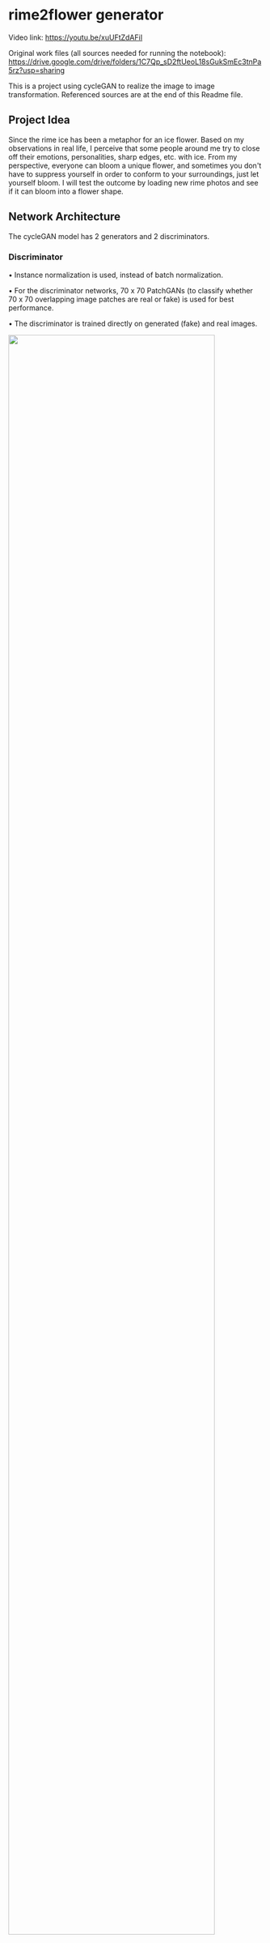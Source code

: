 # rime2flower generator

Video link: https://youtu.be/xuUFtZdAFiI

Original work files (all sources needed for running the notebook): https://drive.google.com/drive/folders/1C7Qp_sD2ftUeoL18sGukSmEc3tnPa5rz?usp=sharing

This is a project using cycleGAN to realize the image to image transformation. Referenced sources are at the end of this Readme file.

## Project Idea

Since the rime ice has been a metaphor for an ice flower. Based on my observations in real life, I perceive that some people around me try to close off their emotions, personalities, sharp edges, etc. with ice. From my perspective, everyone can bloom a unique flower, and sometimes you don't have to suppress yourself in order to conform to your surroundings, just let yourself bloom. I will test the outcome by loading new rime photos and see if it can bloom into a flower shape.

## Network Architecture
The cycleGAN model has 2 generators and 2 discriminators. 

### Discriminator

•	Instance normalization is used, instead of batch normalization. 

•	For the discriminator networks, 70 x 70 PatchGANs (to classify whether 70 x 70 overlapping image patches are real or fake) is used for best performance. 

•	The discriminator is trained directly on generated (fake) and real images.

<img src="https://git.arts.ac.uk/storage/user/709/files/6d498e9a-02f6-4fac-b426-3847a4ff7e41" width="90%"></img> 

### Generator

•	The generator uses resnet block, which concatenate the output with the input.

•	The model has 2 generator models:

1.Generator-A: Generates images for the first domain (flower paintings).

2.Generator-B: Generates images for the second domain (rime photos).

•	Inputs to generators come from the other domain:

Rime –-- Generator-A –-- Flower

Flower –-- Generator-B --- Rime

•	Each generator has a corresponding discriminator model (Discriminator A and B)

Flower --- Discriminator-A ---Real/Fake

Rime --- Generator-A (Generates Flower) --- Discriminator-A --- Real/Fake

Rime --- Discriminator-B ---Real/Fake

Flower --- Generator-B (Generates Rime) --- Discriminator-B --- Real/Fake

•	Cycle consistency: Generator models are trained to reproduce the original image. Use generates image as input to the corresponding generator model and compare the output image to the original image.

•	Identity mapping: When an image from the other domain is provided to the Generator, it is expected to generate the same image. The identity mapping loss helps preserve the color of the input photos.

<img src="https://git.arts.ac.uk/storage/user/709/files/cc5cdbb8-207d-41dd-8dfa-e0152a430f54" width="90%"></img>
<img src="https://git.arts.ac.uk/storage/user/709/files/3ae39fe4-15a7-4e3a-887e-a74f91b774c7" width="90%"></img> 

### Combine the models

*When loading the real samples, it is important to use ‘tanh’ which goes from -1 to 1 to scale the images.

#### Generator training
Generator is trained via the combined model to minimize 4 different losses.

1.Adversarial loss (L2 - MSE): Minimize the loss predicted by the discriminator for generated images marked as ‘real’

2.Identity loss (L1 - MAE): Output the source image just as it is without translation.

3.Cycle loss forward (L1 - MAE): Regeneration of a source image when used with the model (Rime to Flower).

4.Cycle loss backward (L1 - MAE): Regeneration of a source image when used with the model (Flower to Rime).

*MSE = Main Squared Error, MAE = Main Absolute Error

#### Discriminator training
•	Setting the label to 1: tell the discriminator the samples are real.

•	Setting the label to 0: tell the discriminator the samples are fake.

*Save the trained model to avoid repeating the training step each time running the code.

<img src="https://git.arts.ac.uk/storage/user/709/files/1cb1621d-0e2d-4fbd-a13a-2267a648e35a" width="90%"></img>

### Training
Load 50 images to each poolA and poolB as an input to discriminator.

For each iteration, generate X_realA (real flower), y_realA, X_realB (real rime), y_realB; X_fakeA (fake flower), y_fakeA, X_fakeB (fake rime), y_fakeB.

Update the images to the pool and train the model.

The generated results and models are saved every 500 epochs to record the progress. 


## Load Dataset & Train Model

Load images from dataset. Since I ran the code on GoogleColab, I connected the path to GoogleDrive to get the uploaded dataset which cotains the images.

testA: 168 flower paintings, testB: 168 rime photos, trainA: 1632 flower paintings, trainB: 992 rime photos

Once the images are loaded, the model could be trained. The trained models are saved as ‘g_model_AtoB_002500.h5’ and ‘g_model_BtoA_002500.h5’.

<img src="https://git.arts.ac.uk/storage/user/709/files/95b51998-18ee-43ee-b630-b9f52f93b810" width="90%"></img> 

Here are some test outputs.

<img src="https://git.arts.ac.uk/storage/user/709/files/9f4323b7-b49d-4df2-bb10-16129fade4e4" width="90%"></img>
<img src="https://git.arts.ac.uk/storage/user/709/files/fbb9a8fc-6690-4d91-b3fa-ed44514bbc72" width="90%"></img>

## Now it’s time to do some experiments with new images

These are some new rime photos I found online. By loading the images into the model, scaling them to 1 to -1, some beautiful outputs are generated.

<img src="https://git.arts.ac.uk/storage/user/709/files/e9d82f0b-f5b7-44a9-a59c-da1bbe49daae" width="90%"></img> 
<img src="https://git.arts.ac.uk/storage/user/709/files/b5dbae0d-b2c9-4bbd-8d92-9192cc8b96eb" width="90%"></img>

<img src="https://git.arts.ac.uk/storage/user/709/files/85ff2e7c-9e51-4f16-be6e-0df88ea08c27" width="30%"></img> <img src="https://git.arts.ac.uk/storage/user/709/files/70af4ae0-2047-45b7-9a42-195d5792f15b" width="30%"></img> <img src="https://git.arts.ac.uk/storage/user/709/files/b1b9264f-6dcd-4a96-ba26-f6bb1290b916" width="30%"></img> <img src="https://git.arts.ac.uk/storage/user/709/files/292e2862-2f28-4d33-b743-461d49e99744" width="30%"></img> <img src="https://git.arts.ac.uk/storage/user/709/files/1a66afc8-1772-4560-b52d-349e7fc1a38f" width="30%"></img> <img src="https://git.arts.ac.uk/storage/user/709/files/e785a610-487a-4abe-8850-9c484bbd3b0e" width="30%"></img> <img src="https://git.arts.ac.uk/storage/user/709/files/2f9659f5-320d-4683-8a8b-572b0422f921" width="30%"></img> <img src="https://git.arts.ac.uk/storage/user/709/files/770d2c43-f9ce-4acd-8851-f369a9f2493e" width="30%"></img> <img src="https://git.arts.ac.uk/storage/user/709/files/12c11946-9eed-4f74-9f24-17f01720870f" width="30%"></img> <img src="https://git.arts.ac.uk/storage/user/709/files/9d82b76f-3281-4246-a690-3c8d366a8795" width="30%"></img> <img src="https://git.arts.ac.uk/storage/user/709/files/867f10b5-e70e-43a4-a101-e6dc02898b8f" width="30%"></img> <img src="https://git.arts.ac.uk/storage/user/709/files/1f3690c0-8e38-4394-81e3-1ad3f7dd4a9b" width="30%"></img> 

## Evaluation Method

The performance of the project is evaluated based on both the generated image and the reconstructed image.

In terms of the AtoB model, the performance of the model can be assessed by comparing the similarity of the generated images and the input flower paintings in terms of pattern colour and style. In this project, the generated images generally met this criterion and showed some surprising outputs.
Another evaluation criterion was the degree of reproduction by comparing the reconstructed images with the input rime photos. The closer the two are, the better the model performs. In this project again, the reconstructed images largely reproduced the colours of the original image and did not allow any stray colours to blend in, although the contrast was slightly higher than in the original image.

Overall, I think this project did a good job in terms of achieving the core idea and meeting the objectives.

## References

### Datasets

Wiki-Art : Visual Art Encyclopedia (folder: flower paintings)
https://www.kaggle.com/datasets/ipythonx/wikiart-gangogh-creating-art-gan

Weather Image Recognition (folder: rime)
https://www.kaggle.com/datasets/jehanbhathena/weather-dataset 


### Referenced code

instancenormalization.py 
      https://github.com/keras-team/keras-contrib/blob/master/keras_contrib/layers/normalization/instancenormalization.py

cycleGAN_model.py 
      https://github.com/bnsreenu/python_for_microscopists/blob/master/253_254_cycleGAN_monet2photo/254-cycleGAN_model.py

cycleGAN_monet2photo.py
      https://github.com/bnsreenu/python_for_microscopists/blob/master/253_254_cycleGAN_monet2photo/254-cycleGAN_monet2photo.py


### Tutorial
'A Gentle Introduction to CycleGAN for Image Translation'
      https://machinelearningmastery.com/what-is-cyclegan/

'Unpaired image to image translation​ using cycleGAN in keras'
      https://www.youtube.com/watch?v=2MSGnkir9ew


### Papers

'Image-to-Image Translation with Conditional Adversarial Networks'
      https://openaccess.thecvf.com/content_cvpr_2017/papers/Isola_Image-To-Image_Translation_With_CVPR_2017_paper.pdf

'Toward Realistic Image Compositing with Adversarial Learning'
      https://openaccess.thecvf.com/content_CVPR_2019/papers/Chen_Toward_Realistic_Image_Compositing_With_Adversarial_Learning_CVPR_2019_paper.pdf
